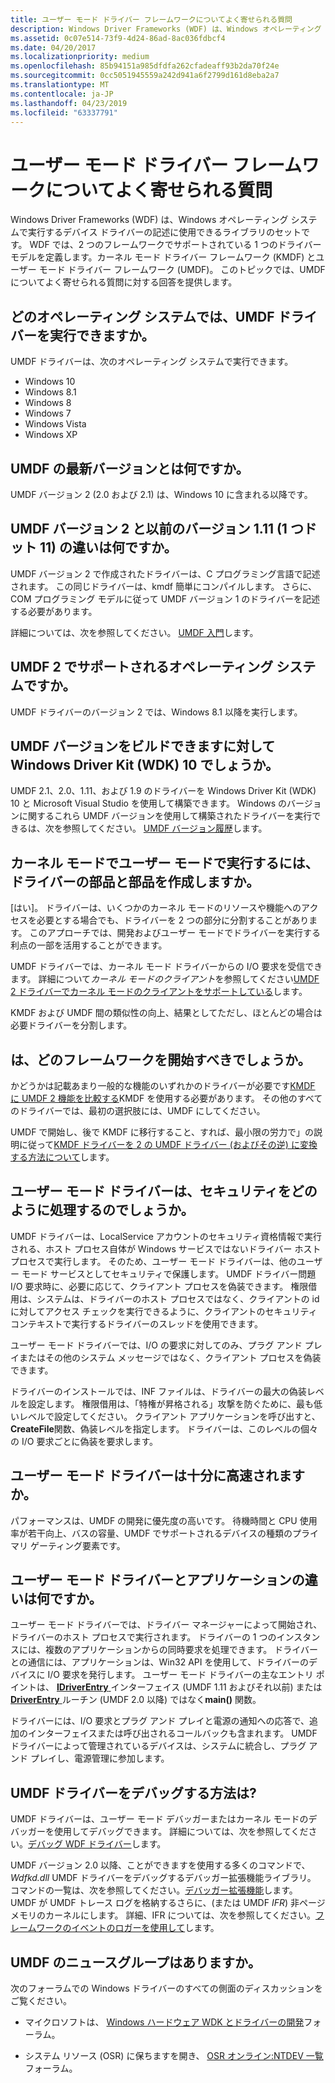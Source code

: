 ```yaml
---
title: ユーザー モード ドライバー フレームワークについてよく寄せられる質問
description: Windows Driver Frameworks (WDF) は、Windows オペレーティング システムで実行するデバイス ドライバーの記述に使用できるライブラリのセットです。
ms.assetid: 0c07e514-73f9-4d24-86ad-8ac036fdbcf4
ms.date: 04/20/2017
ms.localizationpriority: medium
ms.openlocfilehash: 85b94151a985dfdfa262cfadeaff93b2da70f24e
ms.sourcegitcommit: 0cc5051945559a242d941a6f2799d161d8eba2a7
ms.translationtype: MT
ms.contentlocale: ja-JP
ms.lasthandoff: 04/23/2019
ms.locfileid: "63337791"
---
```

# <a name="user-mode-driver-framework-frequently-asked-questions"></a>ユーザー モード ドライバー フレームワークについてよく寄せられる質問


Windows Driver Frameworks (WDF) は、Windows オペレーティング システムで実行するデバイス ドライバーの記述に使用できるライブラリのセットです。 WDF では、2 つのフレームワークでサポートされている 1 つのドライバー モデルを定義します。カーネル モード ドライバー フレームワーク (KMDF) とユーザー モード ドライバー フレームワーク (UMDF)。 このトピックでは、UMDF についてよく寄せられる質問に対する回答を提供します。

## <a name="which-operating-systems-can-run-umdf-drivers"></a>どのオペレーティング システムでは、UMDF ドライバーを実行できますか。


UMDF ドライバーは、次のオペレーティング システムで実行できます。

-   Windows 10
-   Windows 8.1
-   Windows 8
-   Windows 7
-   Windows Vista
-   Windows XP

## <a name="what-is-the-most-recent-version-of-umdf"></a>UMDF の最新バージョンとは何ですか。


UMDF バージョン 2 (2.0 および 2.1) は、Windows 10 に含まれる以降です。

## <a name="what-is-the-difference-between-umdf-version-2-and-the-previous-version-111-one-dot-eleven"></a>UMDF バージョン 2 と以前のバージョン 1.11 (1 つドット 11) の違いは何ですか。


UMDF バージョン 2 で作成されたドライバーは、C プログラミング言語で記述されます。 この同じドライバーは、kmdf 簡単にコンパイルします。 さらに、COM プログラミング モデルに従って UMDF バージョン 1 のドライバーを記述する必要があります。 

詳細については、次を参照してください。 [UMDF 入門](getting-started-with-umdf-version-2.md)します。

## <a name="which-operating-systems-support-umdf-2"></a>UMDF 2 でサポートされるオペレーティング システムですか。


UMDF ドライバーのバージョン 2 では、Windows 8.1 以降を実行します。

## <a name="which-umdf-versions-can-i-build-against-in-windows-driver-kit-wdk10"></a>UMDF バージョンをビルドできますに対して Windows Driver Kit (WDK) 10 でしょうか。


UMDF 2.1、2.0、1.11、および 1.9 のドライバーを Windows Driver Kit (WDK) 10 と Microsoft Visual Studio を使用して構築できます。 Windows のバージョンに関するこれら UMDF バージョンを使用して構築されたドライバーを実行できるは、次を参照してください。 [UMDF バージョン履歴](umdf-version-history.md)します。

## <a name="can-i-write-part-of-my-driver-to-run-in-user-mode-and-part-in-kernel-mode"></a>カーネル モードでユーザー モードで実行するには、ドライバーの部品と部品を作成しますか。


[はい]。 ドライバーは、いくつかのカーネル モードのリソースや機能へのアクセスを必要とする場合でも、ドライバーを 2 つの部分に分割することがあります。 このアプローチでは、開発およびユーザー モードでドライバーを実行する利点の一部を活用することができます。

UMDF ドライバーでは、カーネル モード ドライバーからの I/O 要求を受信できます。 詳細について*カーネル モードのクライアント*を参照してください[UMDF 2 ドライバーでカーネル モードのクライアントをサポートしている](supporting-kernel-mode-clients-in-umdf-drivers.md)します。

KMDF および UMDF 間の類似性の向上、結果としてただし、ほとんどの場合は必要ドライバーを分割します。

##  <a name="which-framework-should-i-start-with"></a>は、どのフレームワークを開始すべきでしょうか。


かどうかは記載あまり一般的な機能のいずれかのドライバーが必要です[KMDF に UMDF 2 機能を比較する](comparing-umdf-2-0-functionality-to-kmdf.md)KMDF を使用する必要があります。 その他のすべてのドライバーでは、最初の選択肢には、UMDF にしてください。

UMDF で開始し、後で KMDF に移行すること、すれば、最小限の労力で」の説明に従って[KMDF ドライバーを 2 の UMDF ドライバー (およびその逆) に変換する方法について](how-to-generate-a-umdf-driver-from-a-kmdf-driver.md)します。

## <a name="how-do-user-mode-drivers-handle-security"></a>ユーザー モード ドライバーは、セキュリティをどのように処理するのでしょうか。


UMDF ドライバーは、LocalService アカウントのセキュリティ資格情報で実行される、ホスト プロセス自体が Windows サービスではないドライバー ホスト プロセスで実行します。 そのため、ユーザー モード ドライバーは、他のユーザー モード サービスとしてセキュリティで保護します。 UMDF ドライバー問題 I/O 要求時に、必要に応じて、クライアント プロセスを偽装できます。 権限借用は、システムは、ドライバーのホスト プロセスではなく、クライアントの id に対してアクセス チェックを実行できるように、クライアントのセキュリティ コンテキストで実行するドライバーのスレッドを使用できます。

ユーザー モード ドライバーでは、I/O の要求に対してのみ、プラグ アンド プレイまたはその他のシステム メッセージではなく、クライアント プロセスを偽装できます。

ドライバーのインストールでは、INF ファイルは、ドライバーの最大の偽装レベルを設定します。 権限借用は、「特権が昇格される」攻撃を防ぐために、最も低いレベルで設定してください。 クライアント アプリケーションを呼び出すと、 **CreateFile**関数、偽装レベルを指定します。 ドライバーは、このレベルの個々 の I/O 要求ごとに偽装を要求します。

## <a name="will-a-user-mode-driver-be-fast-enough"></a>ユーザー モード ドライバーは十分に高速されますか。


パフォーマンスは、UMDF の開発に優先度の高いです。 待機時間と CPU 使用率が若干向上、バスの容量、UMDF でサポートされるデバイスの種類のプライマリ ゲーティング要素です。

## <a name="what-is-the-difference-between-a-user-mode-driver-and-an-application"></a>ユーザー モード ドライバーとアプリケーションの違いは何ですか。


ユーザー モード ドライバーでは、ドライバー マネージャーによって開始され、ドライバーのホスト プロセスで実行されます。 ドライバーの 1 つのインスタンスには、複数のアプリケーションからの同時要求を処理できます。 ドライバーとの通信には、アプリケーションは、Win32 API を使用して、ドライバーのデバイスに I/O 要求を発行します。 ユーザー モード ドライバーの主なエントリ ポイントは、 [ **IDriverEntry** ](https://msdn.microsoft.com/library/windows/hardware/ff554885)インターフェイス (UMDF 1.11 およびそれ以前) または[ **DriverEntry** ](https://msdn.microsoft.com/library/windows/hardware/ff540807)ルーチン (UMDF 2.0 以降) ではなく**main()** 関数。

ドライバーには、I/O 要求とプラグ アンド プレイと電源の通知への応答で、追加のインターフェイスまたは呼び出されるコールバックも含まれます。 UMDF ドライバーによって管理されているデバイスは、システムに統合し、プラグ アンド プレイし、電源管理に参加します。

## <a name="how-do-i-debug-a-umdf-driver"></a>UMDF ドライバーをデバッグする方法は?


UMDF ドライバーは、ユーザー モード デバッガーまたはカーネル モードのデバッガーを使用してデバッグできます。 詳細については、次を参照してください。[デバッグ WDF ドライバー](debugging-a-wdf-driver.md)します。

UMDF バージョン 2.0 以降、ことができますを使用する多くのコマンドで、 *Wdfkd.dll* UMDF ドライバーをデバッグするデバッガー拡張機能ライブラリ。 コマンドの一覧は、次を参照してください。[デバッガー拡張機能](debugger-extensions-for-kmdf-drivers.md)します。 UMDF が UMDF トレース ログを格納するさらに、(または UMDF *IFR*) 非ページ メモリのカーネルにします。 詳細、IFR については、次を参照してください。[フレームワークのイベントのロガーを使用して](using-the-framework-s-event-logger.md)します。

## <a name="is-there-a-newsgroup-for-umdf"></a>UMDF のニュースグループはありますか。


次のフォーラムでの Windows ドライバーのすべての側面のディスカッションをご覧ください。

-   マイクロソフトは、 [Windows ハードウェア WDK とドライバーの開発](http://social.msdn.microsoft.com/Forums/windowsdesktop/home?forum=wdk)フォーラム。

-   システム リソース (OSR) に保ちますを開き、 [OSR オンライン:NTDEV 一覧](http://www.osronline.com/showlists.cfm?list=ntdev)フォーラム。

 

 





